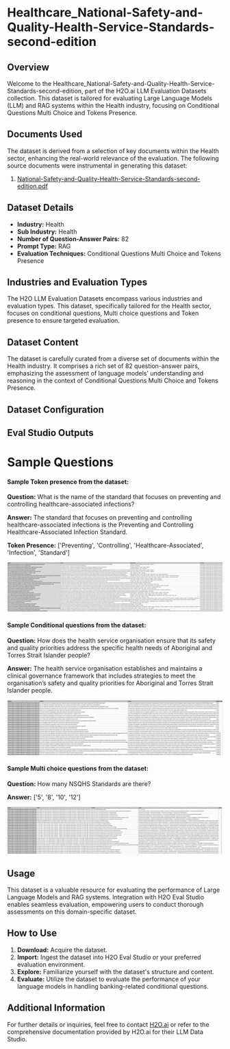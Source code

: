 # Healthcare_National-Safety-and-Quality-Health-Service-Standards-second-edition

## Overview
Welcome to the Healthcare_National-Safety-and-Quality-Health-Service-Standards-second-edition, part of the H2O.ai LLM Evaluation Datasets collection. This dataset is tailored for evaluating Large Language Models (LLM) and RAG systems within the Health industry, focusing on Conditional Questions Multi Choice and Tokens Presence.

## Documents Used
The dataset is derived from a selection of key documents within the Health sector, enhancing the real-world relevance of the evaluation. The following source documents were instrumental in generating this dataset:
1. [National-Safety-and-Quality-Health-Service-Standards-second-edition.pdf](https://github.com/h2oai/h2o-evals/blob/main/Healthcare_National-Safety-and-Quality-Health-Service-Standards-second-edition/used_documents/National-Safety-and-Quality-Health-Service-Standards-second-edition.pdf)

## Dataset Details
- **Industry:** Health
- **Sub Industry:** Health
- **Number of Question-Answer Pairs:** 82
- **Prompt Type:** RAG
- **Evaluation Techniques:** Conditional Questions Multi Choice and Tokens Presence

## Industries and Evaluation Types
The H2O LLM Evaluation Datasets encompass various industries and evaluation types. This dataset, specifically tailored for the Health sector, focuses on conditional questions, Multi choice questions and Token presence to ensure targeted evaluation.

## Dataset Content
The dataset is carefully curated from a diverse set of documents within the Health industry. It comprises a rich set of 82 question-answer pairs, emphasizing the assessment of language models' understanding and reasoning in the context of Conditional Questions Multi Choice and Tokens Presence.

## Dataset Configuration

## Eval Studio Outputs

# Sample Questions

#### Sample Token presence from the dataset:

**Question:** What is the name of the standard that focuses on preventing and controlling healthcare-associated infections?

**Answer:** The standard that focuses on preventing and controlling healthcare-associated infections is the Preventing and Controlling Healthcare-Associated Infection Standard.

**Token Presence:** ['Preventing', 'Controlling', 'Healthcare-Associated', 'Infection', 'Standard']

![token_presence_image](https://github.com/h2oai/h2o-evals/blob/main/Healthcare_National-Safety-and-Quality-Health-Service-Standards-second-edition/screenshots/tokens_present.png)

#### Sample Conditional questions from the dataset:

**Question:** How does the health service organisation ensure that its safety and quality priorities address the specific health needs of Aboriginal and Torres Strait Islander people?

**Answer:** The health service organisation establishes and maintains a clinical governance framework that includes strategies to meet the organisation’s safety and quality priorities for Aboriginal and Torres Strait Islander people.

![conditional_question_image](https://github.com/h2oai/h2o-evals/blob/main/Healthcare_National-Safety-and-Quality-Health-Service-Standards-second-edition/screenshots/question_type.png)

#### Sample Multi choice questions from the dataset:

**Question:** How many NSQHS Standards are there?

**Answer:** ['5', '8', '10', '12']

![multi_choice_question_image](https://github.com/h2oai/h2o-evals/blob/main/Healthcare_National-Safety-and-Quality-Health-Service-Standards-second-edition/screenshots/multi_choice.png)

## Usage

This dataset is a valuable resource for evaluating the performance of Large Language Models and RAG systems. Integration with H2O Eval Studio enables seamless evaluation, empowering users to conduct thorough assessments on this domain-specific dataset.

## How to Use

1. **Download:** Acquire the dataset.
2. **Import:** Ingest the dataset into H2O Eval Studio or your preferred evaluation environment.
3. **Explore:** Familiarize yourself with the dataset's structure and content.
4. **Evaluate:** Utilize the dataset to evaluate the performance of your language models in handling banking-related conditional questions.

## Additional Information

For further details or inquiries, feel free to contact [H2O.ai](https://www.h2o.ai/) or refer to the comprehensive documentation provided by H2O.ai for their LLM Data Studio.

